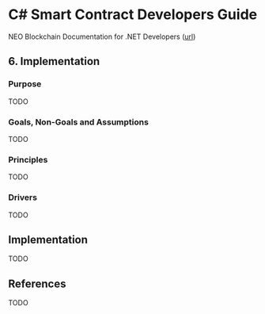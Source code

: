 # C# Smart Contract Developers Guide

NEO Blockchain Documentation for .NET Developers ([url](https://github.com/mwherman2000/neo-windocs/tree/master/windocs))

## 6. Implementation

### Purpose

TODO

### Goals, Non-Goals and Assumptions

TODO

### Principles

TODO

### Drivers

TODO

## Implementation

TODO 

## References

TODO


